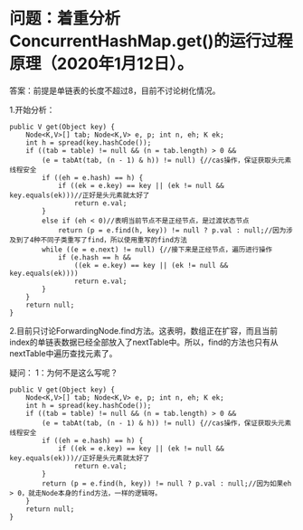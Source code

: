 # 问题：着重分析ConcurrentHashMap.get()的运行过程原理（2020年1月12日）。
答案：前提是单链表的长度不超过8，目前不讨论树化情况。

1.开始分析：
	
	public V get(Object key) {
        Node<K,V>[] tab; Node<K,V> e, p; int n, eh; K ek;
        int h = spread(key.hashCode());
        if ((tab = table) != null && (n = tab.length) > 0 &&
            (e = tabAt(tab, (n - 1) & h)) != null) {//cas操作，保证获取头元素线程安全
            if ((eh = e.hash) == h) {
                if ((ek = e.key) == key || (ek != null && key.equals(ek)))//正好是头元素就太好了
                    return e.val;
            }
            else if (eh < 0)//表明当前节点不是正经节点，是过渡状态节点
                return (p = e.find(h, key)) != null ? p.val : null;//因为涉及到了4种不同子类重写了find，所以使用重写的find方法
            while ((e = e.next) != null) {//接下来是正经节点，遍历进行操作
                if (e.hash == h &&
                    ((ek = e.key) == key || (ek != null && key.equals(ek))))
                    return e.val;
            }
        }
        return null;
    }
    
2.目前只讨论ForwardingNode.find方法。这表明，数组正在扩容，而且当前index的单链表数据已经全部放入了nextTable中。所以，find的方法也只有从nextTable中遍历查找元素了。

疑问：
1：为何不是这么写呢？
	
	public V get(Object key) {
        Node<K,V>[] tab; Node<K,V> e, p; int n, eh; K ek;
        int h = spread(key.hashCode());
        if ((tab = table) != null && (n = tab.length) > 0 &&
            (e = tabAt(tab, (n - 1) & h)) != null) {//cas操作，保证获取头元素线程安全
            if ((eh = e.hash) == h) {
                if ((ek = e.key) == key || (ek != null && key.equals(ek)))//正好是头元素就太好了
                    return e.val;
            }
            return (p = e.find(h, key)) != null ? p.val : null;//因为如果eh > 0，就走Node本身的find方法，一样的逻辑呀。
        }
        return null;
    }
    
    
    
    
    